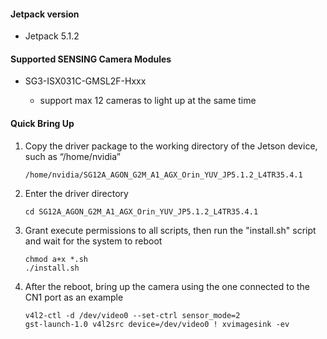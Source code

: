 #### Jetpack version

* Jetpack 5.1.2

#### Supported SENSING Camera Modules

* SG3-ISX031C-GMSL2F-Hxxx

  * support max 12 cameras to light up at the same time

#### Quick Bring Up

1. Copy the driver package to the working directory of the Jetson device, such as “/home/nvidia”

   ```
   /home/nvidia/SG12A_AGON_G2M_A1_AGX_Orin_YUV_JP5.1.2_L4TR35.4.1
   ```
2. Enter the driver directory

   ```
   cd SG12A_AGON_G2M_A1_AGX_Orin_YUV_JP5.1.2_L4TR35.4.1
   ```
3. Grant execute permissions to all scripts, then run the "install.sh" script and wait for the system to reboot

   ```
   chmod a+x *.sh
   ./install.sh
   ```
4. After the reboot, bring up the camera using the one connected to the CN1 port as an example

   ```
   v4l2-ctl -d /dev/video0 --set-ctrl sensor_mode=2
   gst-launch-1.0 v4l2src device=/dev/video0 ! xvimagesink -ev
   ``` 
